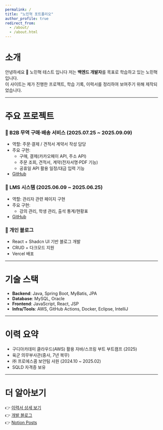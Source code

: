 ```yaml
---
permalink: /
title: "노민혁 포트폴리오"
author_profile: true
redirect_from: 
  - /about/
  - /about.html
---
```


# 소개
안녕하세요 👋 노민혁 테스트 입니다
저는 **백엔드 개발자**를 목표로 학습하고 있는 노민혁입니다.  
이 사이트는 제가 진행한 프로젝트, 학습 기록, 이력서를 정리하여 보여주기 위해 제작되었습니다.

---

# 주요 프로젝트
### 📌 B2B 무역 구매·배송 서비스 (2025.07.25 ~ 2025.09.09)
- 역할: 주문·결제 / 견적서 계약서 작성 담당
- 주요 구현:
  - 구매, 결제(카카오페이 API, 주소 API)  
  - 주문 조회, 견적서, 계약(전자서명·PDF 기능)  
  - 공휴일 API 활용 일정/대금 입력 기능
- <a href="https://github.com/freestyle-y/final_project_b2b.git">GitHub</a>

### 📌 LMS 시스템 (2025.06.09 ~ 2025.06.25)
- 역할: 관리자 관련 페이지 구현  
- 주요 구현:
  - 강의 관리, 학생 관리, 출석 통계/현황표  
- <a href="https://github.com/semi-lms/lms.git">GitHub</a>

### 📌 개인 블로그
- React + Shadcn UI 기반 블로그 개발  
- CRUD + 다크모드 지원  
- Vercel 배포

---

# 기술 스택
- **Backend**: Java, Spring Boot, MyBatis, JPA  
- **Database**: MySQL, Oracle  
- **Frontend**: JavaScript, React, JSP  
- **Infra/Tools**: AWS, GitHub Actions, Docker, Eclipse, IntelliJ  

---

# 이력 요약
- 구디아카데미 클라우드(AWS) 활용 자바/스프링 부트 부트캠프 (2025)  
- 육군 의무부사관(중사, 7년 복무)  
- ㈜ 프로에스콤 보안팀 사원 (2024.10 ~ 2025.02)  
- SQLD 자격증 보유 

---

# 더 알아보기
👉 [이력서 상세 보기](/cv/)  
👉 [개발 블로그](/blog/)  
👉 [Notion Posts](https://www.notion.so/Dev-Docs-2534f8a9065c8043b6baf42fd9f45e69?source=copy_link)

